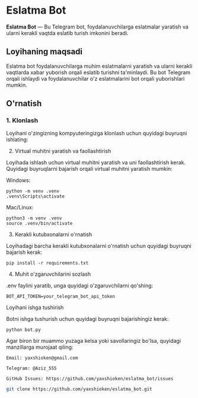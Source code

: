 # Eslatma Bot

**Eslatma Bot** — Bu Telegram bot, foydalanuvchilarga eslatmalar yaratish va ularni kerakli vaqtda eslatib turish
imkonini beradi.

## Loyihaning maqsadi

Eslatma bot foydalanuvchilarga muhim eslatmalarni yaratish va ularni kerakli vaqtlarda xabar yuborish orqali eslatib
turishni ta'minlaydi. Bu bot Telegram orqali ishlaydi va foydalanuvchilar o'z eslatmalarini bot orqali yuborishlari
mumkin.

## O'rnatish

### 1. Klonlash

Loyihani o'zingizning kompyuteringizga klonlash uchun quyidagi buyruqni ishlating:

2. Virtual muhitni yaratish va faollashtirish

Loyihada ishlash uchun virtual muhitni yaratish va uni faollashtirish kerak. Quyidagi buyruqlarni bajarish orqali
virtual muhitni yaratish mumkin:

Windows:

    python -m venv .venv
    .venv\Scripts\activate

Mac/Linux:

    python3 -m venv .venv
    source .venv/bin/activate

3. Kerakli kutubxonalarni o'rnatish

Loyihadagi barcha kerakli kutubxonalarni o'rnatish uchun quyidagi buyruqni bajarish kerak:

    pip install -r requirements.txt

4. Muhit o'zgaruvchilarini sozlash

.env faylini yaratib, unga quyidagi o'zgaruvchilarni qo'shing:

    BOT_API_TOKEN=your_telegram_bot_api_token

Loyihani ishga tushirish

Botni ishga tushurish uchun quyidagi buyruqni bajarishingiz kerak:

    python bot.py

Agar biron bir muammo yuzaga kelsa yoki savollaringiz bo'lsa, quyidagi manzillarga murojaat qiling:

    Email: yaxshioken@gmail.com

    Telegram: @Aziz_555

    GitHub Issues: https://github.com/yaxshioken/eslatma_bot/issues

```bash
git clone https://github.com/yaxshioken/eslatma_bot.git 
